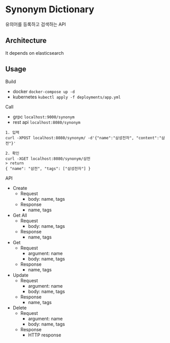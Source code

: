 # Synonym Dictionary
유의어를 등록하고 검색하는 API

## Architecture
It depends on elasticsearch

## Usage
Build
- docker `docker-compose up -d`
- kubernetes `kubectl apply -f deployments/app.yml`

Call
- grpc `localhost:9000/synonym`
- rest api `localhost:8080/synonym`

```
1. 입력
curl -XPOST localhost:8080/synonym/ -d'{"name":"삼성전자", "content":"삼전"}'

2. 확인
curl -XGET localhost:8080/synonym/삼전
> return
{ "name": "삼전", "tags": ["삼성전자"] }
```

API
- Create
    - Request
        - body: name, tags
    - Response
        - name, tags
- Get All
    - Request
        - body: name, tags
    - Response
        - name, tags
- Get
    - Request
        - argument: name
        - body: name, tags
    - Response
        - name, tags
- Update
    - Request
        - argument: name
        - body: name, tags
    - Response
        - name, tags
- Delete
    - Request
        - argument: name
        - body: name, tags
    - Response
        - HTTP response
